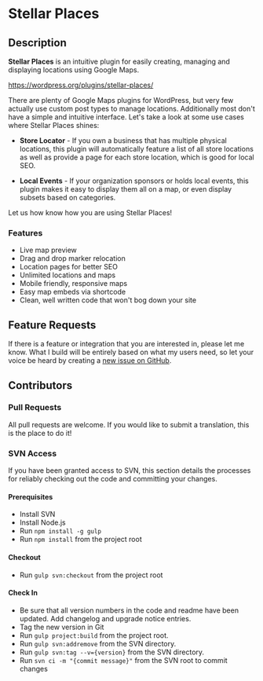 # Stellar Places

## Description
**Stellar Places** is an intuitive plugin for easily creating, managing and displaying locations using Google Maps.

https://wordpress.org/plugins/stellar-places/

There are plenty of Google Maps plugins for WordPress, but very few actually use custom post types to manage locations. Additionally most don't have a simple and intuitive interface.  Let's take a look at some use cases where Stellar Places shines:

- **Store Locator** - If you own a business that has multiple physical locations, this plugin will automatically feature a list of all store locations as well as provide a page for each store location, which is good for local SEO.

- **Local Events** - If your organization sponsors or holds local events, this plugin makes it easy to display them all on a map, or even display subsets based on categories.

Let us how know how you are using Stellar Places!

### Features

* Live map preview
* Drag and drop marker relocation
* Location pages for better SEO
* Unlimited locations and maps
* Mobile friendly, responsive maps
* Easy map embeds via shortcode
* Clean, well written code that won't bog down your site

## Feature Requests

If there is a feature or integration that you are interested in, please let me know. What I build will be entirely based on what my users need, so let your voice be heard by creating a [new issue on GitHub](https://github.com/wpscholar/stellar-places/issues/new).

## Contributors

### Pull Requests
All pull requests are welcome.  If you would like to submit a translation, this is the place to do it!

### SVN Access
If you have been granted access to SVN, this section details the processes for reliably checking out the code and committing your changes.

#### Prerequisites
- Install SVN
- Install Node.js
- Run `npm install -g gulp`
- Run `npm install` from the project root

#### Checkout
- Run `gulp svn:checkout` from the project root

#### Check In
- Be sure that all version numbers in the code and readme have been updated.  Add changelog and upgrade notice entries.
- Tag the new version in Git
- Run `gulp project:build` from the project root.
- Run `gulp svn:addremove` from the SVN directory.
- Run `gulp svn:tag --v={version}` from the SVN directory.
- Run `svn ci -m "{commit message}"` from the SVN root to commit changes